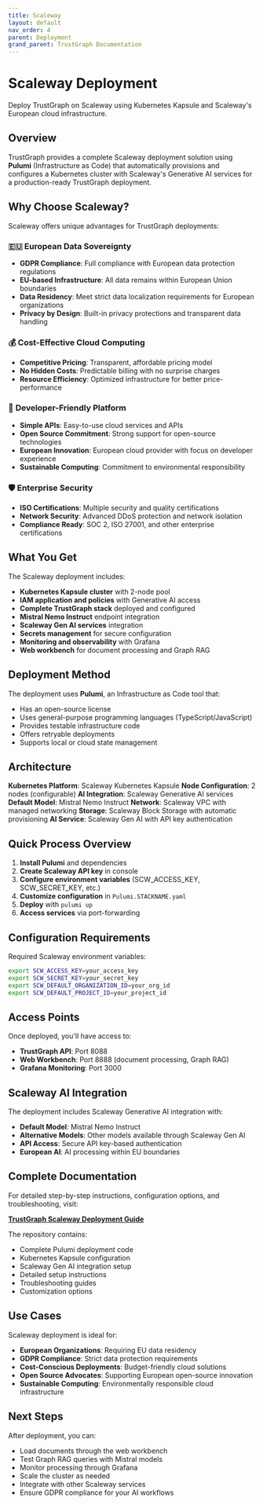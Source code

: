 ```yaml
---
title: Scaleway
layout: default
nav_order: 4
parent: Deployment
grand_parent: TrustGraph Documentation
---
```


# Scaleway Deployment

Deploy TrustGraph on Scaleway using Kubernetes Kapsule and Scaleway's European cloud infrastructure.

## Overview

TrustGraph provides a complete Scaleway deployment solution using **Pulumi** (Infrastructure as Code) that automatically provisions and configures a Kubernetes cluster with Scaleway's Generative AI services for a production-ready TrustGraph deployment.

## Why Choose Scaleway?

Scaleway offers unique advantages for TrustGraph deployments:

### 🇪🇺 **European Data Sovereignty**
- **GDPR Compliance**: Full compliance with European data protection regulations
- **EU-based Infrastructure**: All data remains within European Union boundaries
- **Data Residency**: Meet strict data localization requirements for European organizations
- **Privacy by Design**: Built-in privacy protections and transparent data handling

### 💰 **Cost-Effective Cloud Computing**
- **Competitive Pricing**: Transparent, affordable pricing model
- **No Hidden Costs**: Predictable billing with no surprise charges
- **Resource Efficiency**: Optimized infrastructure for better price-performance

### 🚀 **Developer-Friendly Platform**
- **Simple APIs**: Easy-to-use cloud services and APIs
- **Open Source Commitment**: Strong support for open-source technologies
- **European Innovation**: European cloud provider with focus on developer experience
- **Sustainable Computing**: Commitment to environmental responsibility

### 🛡️ **Enterprise Security**
- **ISO Certifications**: Multiple security and quality certifications
- **Network Security**: Advanced DDoS protection and network isolation
- **Compliance Ready**: SOC 2, ISO 27001, and other enterprise certifications

## What You Get

The Scaleway deployment includes:

- **Kubernetes Kapsule cluster** with 2-node pool
- **IAM application and policies** with Generative AI access
- **Complete TrustGraph stack** deployed and configured
- **Mistral Nemo Instruct** endpoint integration
- **Scaleway Gen AI services** integration
- **Secrets management** for secure configuration
- **Monitoring and observability** with Grafana
- **Web workbench** for document processing and Graph RAG

## Deployment Method

The deployment uses **Pulumi**, an Infrastructure as Code tool that:

- Has an open-source license
- Uses general-purpose programming languages (TypeScript/JavaScript)
- Provides testable infrastructure code
- Offers retryable deployments
- Supports local or cloud state management

## Architecture

**Kubernetes Platform**: Scaleway Kubernetes Kapsule
**Node Configuration**: 2 nodes (configurable)
**AI Integration**: Scaleway Generative AI services
**Default Model**: Mistral Nemo Instruct
**Network**: Scaleway VPC with managed networking
**Storage**: Scaleway Block Storage with automatic provisioning
**AI Service**: Scaleway Gen AI with API key authentication

## Quick Process Overview

1. **Install Pulumi** and dependencies
2. **Create Scaleway API key** in console
3. **Configure environment variables** (SCW_ACCESS_KEY, SCW_SECRET_KEY, etc.)
4. **Customize configuration** in `Pulumi.STACKNAME.yaml`
5. **Deploy** with `pulumi up`
6. **Access services** via port-forwarding

## Configuration Requirements

Required Scaleway environment variables:

```bash
export SCW_ACCESS_KEY=your_access_key
export SCW_SECRET_KEY=your_secret_key
export SCW_DEFAULT_ORGANIZATION_ID=your_org_id
export SCW_DEFAULT_PROJECT_ID=your_project_id
```

## Access Points

Once deployed, you'll have access to:

- **TrustGraph API**: Port 8088
- **Web Workbench**: Port 8888 (document processing, Graph RAG)
- **Grafana Monitoring**: Port 3000

## Scaleway AI Integration

The deployment includes Scaleway Generative AI integration with:

- **Default Model**: Mistral Nemo Instruct
- **Alternative Models**: Other models available through Scaleway Gen AI
- **API Access**: Secure API key-based authentication
- **European AI**: AI processing within EU boundaries

## Complete Documentation

For detailed step-by-step instructions, configuration options, and troubleshooting, visit:

**[TrustGraph Scaleway Deployment Guide](https://github.com/trustgraph-ai/pulumi-trustgraph-scaleway)**

The repository contains:
- Complete Pulumi deployment code
- Kubernetes Kapsule configuration
- Scaleway Gen AI integration setup
- Detailed setup instructions
- Troubleshooting guides
- Customization options

## Use Cases

Scaleway deployment is ideal for:

- **European Organizations**: Requiring EU data residency
- **GDPR Compliance**: Strict data protection requirements
- **Cost-Conscious Deployments**: Budget-friendly cloud solutions
- **Open Source Advocates**: Supporting European open-source innovation
- **Sustainable Computing**: Environmentally responsible cloud infrastructure

## Next Steps

After deployment, you can:
- Load documents through the web workbench
- Test Graph RAG queries with Mistral models
- Monitor processing through Grafana
- Scale the cluster as needed
- Integrate with other Scaleway services
- Ensure GDPR compliance for your AI workflows
